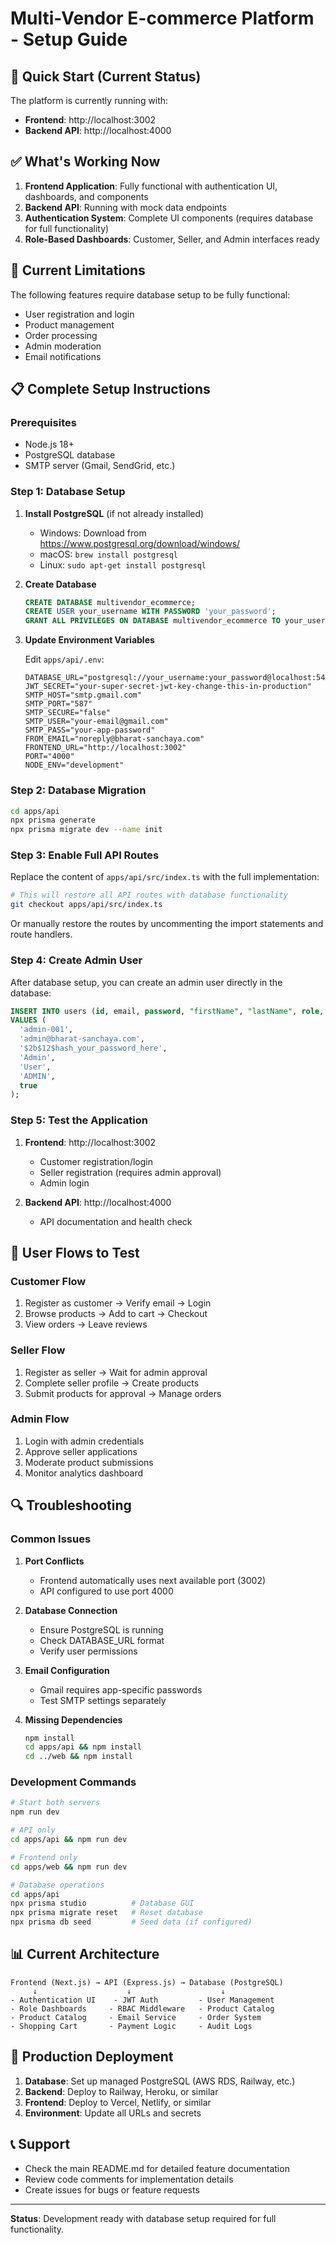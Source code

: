 # Multi-Vendor E-commerce Platform - Setup Guide

## 🚀 Quick Start (Current Status)

The platform is currently running with:
- **Frontend**: http://localhost:3002
- **Backend API**: http://localhost:4000

## ✅ What's Working Now

1. **Frontend Application**: Fully functional with authentication UI, dashboards, and components
2. **Backend API**: Running with mock data endpoints
3. **Authentication System**: Complete UI components (requires database for full functionality)
4. **Role-Based Dashboards**: Customer, Seller, and Admin interfaces ready

## 🔧 Current Limitations

The following features require database setup to be fully functional:
- User registration and login
- Product management
- Order processing
- Admin moderation
- Email notifications

## 📋 Complete Setup Instructions

### Prerequisites
- Node.js 18+
- PostgreSQL database
- SMTP server (Gmail, SendGrid, etc.)

### Step 1: Database Setup

1. **Install PostgreSQL** (if not already installed)
   - Windows: Download from https://www.postgresql.org/download/windows/
   - macOS: `brew install postgresql`
   - Linux: `sudo apt-get install postgresql`

2. **Create Database**
   ```sql
   CREATE DATABASE multivendor_ecommerce;
   CREATE USER your_username WITH PASSWORD 'your_password';
   GRANT ALL PRIVILEGES ON DATABASE multivendor_ecommerce TO your_username;
   ```

3. **Update Environment Variables**
   
   Edit `apps/api/.env`:
   ```env
   DATABASE_URL="postgresql://your_username:your_password@localhost:5432/multivendor_ecommerce"
   JWT_SECRET="your-super-secret-jwt-key-change-this-in-production"
   SMTP_HOST="smtp.gmail.com"
   SMTP_PORT="587"
   SMTP_SECURE="false"
   SMTP_USER="your-email@gmail.com"
   SMTP_PASS="your-app-password"
   FROM_EMAIL="noreply@bharat-sanchaya.com"
   FRONTEND_URL="http://localhost:3002"
   PORT="4000"
   NODE_ENV="development"
   ```

### Step 2: Database Migration

```bash
cd apps/api
npx prisma generate
npx prisma migrate dev --name init
```

### Step 3: Enable Full API Routes

Replace the content of `apps/api/src/index.ts` with the full implementation:

```bash
# This will restore all API routes with database functionality
git checkout apps/api/src/index.ts
```

Or manually restore the routes by uncommenting the import statements and route handlers.

### Step 4: Create Admin User

After database setup, you can create an admin user directly in the database:

```sql
INSERT INTO users (id, email, password, "firstName", "lastName", role, "isEmailVerified") 
VALUES (
  'admin-001', 
  'admin@bharat-sanchaya.com', 
  '$2b$12$hash_your_password_here', 
  'Admin', 
  'User', 
  'ADMIN', 
  true
);
```

### Step 5: Test the Application

1. **Frontend**: http://localhost:3002
   - Customer registration/login
   - Seller registration (requires admin approval)
   - Admin login

2. **Backend API**: http://localhost:4000
   - API documentation and health check

## 🎯 User Flows to Test

### Customer Flow
1. Register as customer → Verify email → Login
2. Browse products → Add to cart → Checkout
3. View orders → Leave reviews

### Seller Flow
1. Register as seller → Wait for admin approval
2. Complete seller profile → Create products
3. Submit products for approval → Manage orders

### Admin Flow
1. Login with admin credentials
2. Approve seller applications
3. Moderate product submissions
4. Monitor analytics dashboard

## 🔍 Troubleshooting

### Common Issues

1. **Port Conflicts**
   - Frontend automatically uses next available port (3002)
   - API configured to use port 4000

2. **Database Connection**
   - Ensure PostgreSQL is running
   - Check DATABASE_URL format
   - Verify user permissions

3. **Email Configuration**
   - Gmail requires app-specific passwords
   - Test SMTP settings separately

4. **Missing Dependencies**
   ```bash
   npm install
   cd apps/api && npm install
   cd ../web && npm install
   ```

### Development Commands

```bash
# Start both servers
npm run dev

# API only
cd apps/api && npm run dev

# Frontend only  
cd apps/web && npm run dev

# Database operations
cd apps/api
npx prisma studio          # Database GUI
npx prisma migrate reset   # Reset database
npx prisma db seed         # Seed data (if configured)
```

## 📊 Current Architecture

```
Frontend (Next.js) → API (Express.js) → Database (PostgreSQL)
     ↓                    ↓                    ↓
- Authentication UI    - JWT Auth         - User Management
- Role Dashboards     - RBAC Middleware   - Product Catalog  
- Product Catalog     - Email Service     - Order System
- Shopping Cart       - Payment Logic     - Audit Logs
```

## 🚀 Production Deployment

1. **Database**: Set up managed PostgreSQL (AWS RDS, Railway, etc.)
2. **Backend**: Deploy to Railway, Heroku, or similar
3. **Frontend**: Deploy to Vercel, Netlify, or similar
4. **Environment**: Update all URLs and secrets

## 📞 Support

- Check the main README.md for detailed feature documentation
- Review code comments for implementation details
- Create issues for bugs or feature requests

---

**Status**: Development ready with database setup required for full functionality.